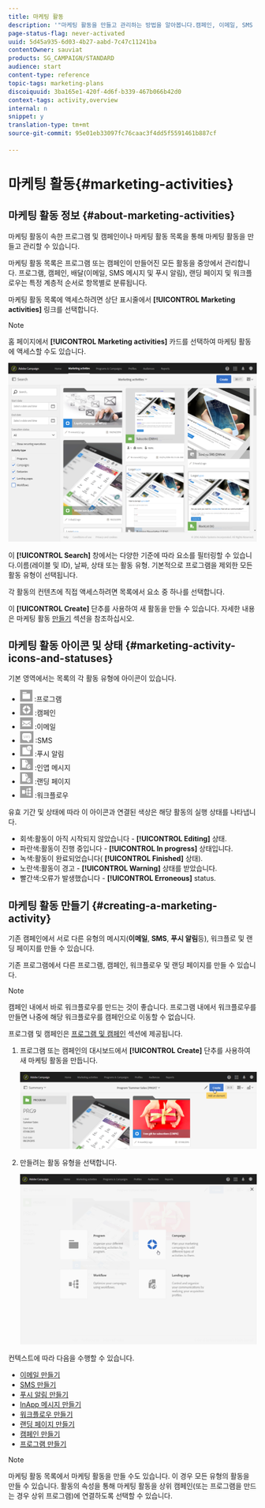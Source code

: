 ```yaml
---
title: 마케팅 활동
description: '"마케팅 활동을 만들고 관리하는 방법을 알아봅니다.캠페인, 이메일, SMS 및 푸시 알림 전달, 랜딩 페이지, 워크플로우 새로운 활동을 손쉽게 디자인하고 기존 활동을 편집한 다음 해당 활동의 상태와 유효성을 확인할 수 있습니다."'
page-status-flag: never-activated
uuid: 5d45a935-6d03-4b27-aabd-7c47c11241ba
contentOwner: sauviat
products: SG_CAMPAIGN/STANDARD
audience: start
content-type: reference
topic-tags: marketing-plans
discoiquuid: 3ba165e1-420f-4d6f-b339-467b066b42d0
context-tags: activity,overview
internal: n
snippet: y
translation-type: tm+mt
source-git-commit: 95e01eb33097fc76caac3f4dd5f5591461b887cf

---
```



# 마케팅 활동{#marketing-activities}

## 마케팅 활동 정보 {#about-marketing-activities}

마케팅 활동이 속한 프로그램 및 캠페인이나 마케팅 활동 목록을 통해 마케팅 활동을 만들고 관리할 수 있습니다.

마케팅 활동 목록은 프로그램 또는 캠페인이 만들어진 모든 활동을 중앙에서 관리합니다. 프로그램, 캠페인, 배달(이메일, SMS 메시지 및 푸시 알림), 랜딩 페이지 및 워크플로우는 특정 계층적 순서로 항목별로 분류됩니다.

마케팅 활동 목록에 액세스하려면 상단 표시줄에서 **[!UICONTROL Marketing activities]** 링크를 선택합니다.

>[!NOTE]
>
>홈 페이지에서 **[!UICONTROL Marketing activities]** 카드를 선택하여 마케팅 활동에 액세스할 수도 있습니다.

![](assets/marketing_activities_1.png)

이 **[!UICONTROL Search]** 창에서는 다양한 기준에 따라 요소를 필터링할 수 있습니다.이름(레이블 및 ID), 날짜, 상태 또는 활동 유형. 기본적으로 프로그램을 제외한 모든 활동 유형이 선택됩니다.

각 활동의 컨텐츠에 직접 액세스하려면 목록에서 요소 중 하나를 선택합니다.

이 **[!UICONTROL Create]** 단추를 사용하여 새 활동을 만들 수 있습니다. 자세한 내용은 마케팅 활동 [만들기](#creating-a-marketing-activity) 섹션을 참조하십시오.

## 마케팅 활동 아이콘 및 상태 {#marketing-activity-icons-and-statuses}

기본 영역에서는 목록의 각 활동 유형에 아이콘이 있습니다.

* ![](assets/marketing_program_icon.png) :프로그램
* ![](assets/marketing_campaign_icon.png) :캠페인
* ![](assets/marketing_email_icon.png) :이메일
* ![](assets/marketing_sms_icon.png) :SMS
* ![](assets/marketing_push_icon.png) :푸시 알림
* ![](assets/marketing_lp_icon.png) :인앱 메시지
* ![](assets/marketing_lp_icon.png) :랜딩 페이지
* ![](assets/marketing_workflow_icon.png) :워크플로우

유효 기간 및 상태에 따라 이 아이콘과 연결된 색상은 해당 활동의 실행 상태를 나타냅니다.

* 회색:활동이 아직 시작되지 않았습니다 - **[!UICONTROL Editing]** 상태.
* 파란색:활동이 진행 중입니다 - **[!UICONTROL In progress]** 상태입니다.
* 녹색:활동이 완료되었습니다( **[!UICONTROL Finished]** 상태).
* 노란색:활동이 경고 - **[!UICONTROL Warning]** 상태를 받았습니다.
* 빨간색:오류가 발생했습니다 - **[!UICONTROL Erroneous]** status.

## 마케팅 활동 만들기 {#creating-a-marketing-activity}

기존 캠페인에서 서로 다른 유형의 메시지(**이메일**, **SMS**, **푸시 알림**&#x200B;등), 워크플로 및 랜딩 페이지를 만들 수 있습니다.

기존 프로그램에서 다른 프로그램, 캠페인, 워크플로우 및 랜딩 페이지를 만들 수 있습니다.

>[!NOTE]
>
>캠페인 내에서 바로 워크플로우를 만드는 것이 좋습니다. 프로그램 내에서 워크플로우를 만들면 나중에 해당 워크플로우를 캠페인으로 이동할 수 없습니다.

프로그램 및 캠페인은 [프로그램 및 캠페인](../../start/using/programs-and-campaigns.md) 섹션에 제공됩니다.

1. 프로그램 또는 캠페인의 대시보드에서 **[!UICONTROL Create]** 단추를 사용하여 새 마케팅 활동을 만듭니다.

   ![](assets/marketing_activiy_creation_1.png)

1. 만들려는 활동 유형을 선택합니다.

   ![](assets/marketing_activiy_creation_2.png)

컨텍스트에 따라 다음을 수행할 수 있습니다.

* [이메일 만들기](../../channels/using/creating-an-email.md)
* [SMS 만들기](../../channels/using/creating-an-sms-message.md)
* [푸시 알림 만들기](../../channels/using/preparing-and-sending-a-push-notification.md)
* [InApp 메시지 만들기](../../channels/using/about-in-app-messaging.md)
* [워크플로우 만들기](../../automating/using/building-a-workflow.md#creating-a-workflow)
* [랜딩 페이지 만들기](../../channels/using/getting-started-with-landing-pages.md)
* [캠페인 만들기](../../start/using/programs-and-campaigns.md#creating-a-campaign)
* [프로그램 만들기](../../start/using/programs-and-campaigns.md#creating-a-program)

>[!NOTE]
>
>마케팅 활동 목록에서 마케팅 활동을 만들 수도 있습니다. 이 경우 모든 유형의 활동을 만들 수 있습니다. 활동의 속성을 통해 마케팅 활동을 상위 캠페인(또는 프로그램을 만드는 경우 상위 프로그램)에 연결하도록 선택할 수 있습니다.

